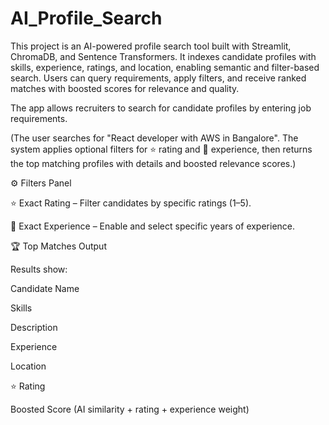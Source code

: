 # AI_Profile_Search
This project is an AI-powered profile search tool built with Streamlit, ChromaDB, and Sentence Transformers. It indexes candidate profiles with skills, experience, ratings, and location, enabling semantic and filter-based search. Users can query requirements, apply filters, and receive ranked matches with boosted scores for relevance and quality.

The app allows recruiters to search for candidate profiles by entering job requirements.

(The user searches for "React developer with AWS in Bangalore". The system applies optional filters for ⭐ rating and 💼 experience, then returns the top matching profiles with details and boosted relevance scores.)

⚙️ Filters Panel

⭐ Exact Rating – Filter candidates by specific ratings (1–5).

💼 Exact Experience – Enable and select specific years of experience.

🏆 Top Matches Output

Results show:

Candidate Name

Skills

Description

Experience

Location

⭐ Rating

Boosted Score (AI similarity + rating + experience weight)
